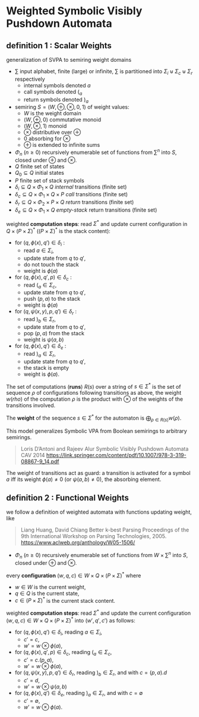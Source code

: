 # Weighted Symbolic Visibly Pushdown Automata


## definition 1 : Scalar Weights
generalization of SVPA to semiring weight domains

- $`∑`$ input alphabet, finite (large) or infinite,
  $`∑`$ is partitioned into $`\Sigma_i \uplus \Sigma_c \uplus \Sigma_r`$ respectively 
  - internal symbols denoted $`a`$
  - call symbols denoted $`(_a`$
  - return symbols denoted $`)_a`$
- semiring $`S = ( W, \oplus, \otimes, 0, 1)`$ of weight values:
  - $`W`$ is the weight domain
  - $`(W, \oplus, 0)`$ commutative monoid
  - $`(W, \otimes, 1)`$ monoid
  - $`\otimes`$ distributive over $`\oplus`$
  - $`0`$ absorbing for $`\otimes`$
  - $`\oplus`$ is extended to infinite sums
- $`\Phi_n`$ ($`n \geq 0`$) recursively enumerable set of functions from $`∑^n`$ into $`S`$, 
  closed under $`\oplus`$ and $`\otimes`$.
- $`Q`$ finite set of states
- $`Q_0 \subseteq Q`$ initial states
- $`P`$ finite set of stack symbols
- $`\delta_i \subseteq Q \times \Phi_1 \times Q`$ *internal* transitions (finite set)
- $`\delta_c \subseteq Q \times \Phi_1 \times Q \times P`$ *call* transitions (finite set)
- $`\delta_r \subseteq Q \times \Phi_2 \times P \times Q`$ *return* transitions (finite set)
- $`\delta_e \subseteq Q \times \Phi_1 \times Q`$ *empty-stack* return transitions (finite set)

weighted **computation steps**: read $`{\Sigma}^*`$ and update current configuration in $`Q \times (P\times \Sigma)^*`$ ($`(P\times \Sigma)^*`$ is the stack content):
- for $`(q, \phi(x), q') \in \delta_i`$ : 
  - read $`a \in \Sigma_i`$, 
  - update state from $`q`$ to $`q'`$, 
  - do not touch the stack  
  - weight is $`\phi(a)`$
- for $`(q, \phi(x), q', p) \in \delta_c`$ : 
  - read $`(_a \in \Sigma_c`$, 
  - update state from $`q`$ to $`q'`$, 
  - push $`(p, a)`$ to the stack  
  - weight is $`\phi(a)`$
- for $`(q, \psi(x, y), p, q') \in \delta_r`$ : 
  - read $`)_b \in \Sigma_r`$, 
  - update state from $`q`$ to $`q'`$, 
  - pop $`(p, a)`$ from the stack 
  - weight is $`\psi(a, b)`$
- for $`(q, \phi(x), q') \in \delta_e`$ : 
  - read $`)_a \in \Sigma_r`$, 
  - update state from $`q`$ to $`q'`$, 
  - the stack is empty
  - weight is $`\phi(a)`$.

The set of computations (**runs**) $`R(s)`$ over a string of $`s \in {\Sigma}^*`$ is the set of sequence $`\rho`$ of configurations following transitions as above, the weight $`w(rho)`$ of the computation $`\rho`$ is the product with $`\otimes`$ of the weights of the transitions involved.

The **weight** of the sequence $`s \in {\Sigma}^*`$ for the automaton is $`\bigoplus_{\rho \in R(s)} w(\rho)`$.  

This model generalizes Symbolic VPA from Boolean semirings to arbitrary semirings.

> Loris D’Antoni and Rajeev Alur
> Symbolic Visibly Pushdown Automata
> CAV 2014
https://link.springer.com/content/pdf/10.1007/978-3-319-08867-9_14.pdf

The weight of transitions act as guard: a transition is activated for a symbol $`a`$ iff its weight $`\phi(a) \neq 0`$ (or $`\psi(a, b) \neq 0`$), the absorbing element.




## definition 2 : Functional Weights
we follow a definition of weighted automata with functions updating weight, like
> Liang Huang, David Chiang
> Better k-best Parsing
> Proceedings of the 9th International Workshop on Parsing Technologies, 2005. 
https://www.aclweb.org/anthology/W05-1506/

- $`\Phi_n`$ ($`n \geq 0`$) recursively enumerable set of functions from $`W \times ∑^n`$ into $`S`$, 
  closed under $`\oplus`$ and $`\otimes`$.

every **configuration** $`(w, q, c) \in W \times Q \times (P\times \Sigma)^*`$ where
- $`w \in W`$ is the current weight,
- $`q \in Q`$ is the current state,
- $`c \in (P\times \Sigma)^*`$ is the current stack content.

weighted **computation steps**: read $`{\Sigma}^*`$ and update the current configuration $`(w, q, c) \in W \times Q \times (P\times \Sigma)^*`$ into $`(w', q', c')`$ as follows:
- for $`(q, \phi(x), q') \in \delta_i`$, reading $`a \in \Sigma_i`$, 
  - $`c' = c`$,
  - $`w' = w \otimes \phi(a)`$,
- for $`(q, \phi(x), q', p) \in \delta_c`$, reading $`(_a \in \Sigma_c`$, 
  - $`c' = c . (p, a)`$,
  - $`w' = w \otimes \phi(a)`$,
- for $`(q, \psi(x, y), p, q') \in \delta_r`$, reading $`)_b \in \Sigma_r`$, and with $`c = (p, a).d`$
  - $`c' = d`$,
  - $`w' = w \otimes \psi(a, b)`$
- for $`(q, \phi(x), q') \in \delta_e`$, reading $`)_a \in \Sigma_r`$, and with $`c = \emptyset`$
  - $`c' = \emptyset`$,
  - $`w' = w \otimes \phi(a)`$.

